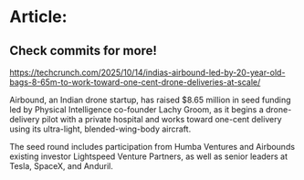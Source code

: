 # Article:

## Check commits for more!
https://techcrunch.com/2025/10/14/indias-airbound-led-by-20-year-old-bags-8-65m-to-work-toward-one-cent-drone-deliveries-at-scale/

Airbound, an Indian drone startup, has raised $8.65 million in seed funding led by Physical Intelligence co-founder Lachy Groom, as it begins a drone-delivery pilot with a private hospital and works toward one-cent delivery using its ultra-light, blended-wing-body aircraft.

The seed round includes participation from Humba Ventures and Airbounds existing investor Lightspeed Venture Partners, as well as senior leaders at Tesla, SpaceX, and Anduril.